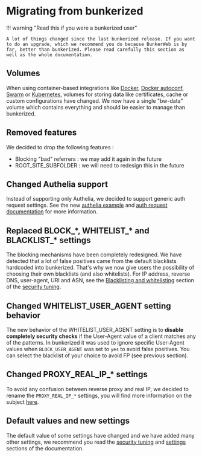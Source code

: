 # Migrating from bunkerized

!!! warning "Read this if you were a bunkerized user"

    A lot of things changed since the last bunkerized release. If you want to do an upgrade, which we recommend you do because BunkerWeb is by far, better than bunkerized. Please read carefully this section as well as the whole documentation.

## Volumes

When using container-based integrations like [Docker](/1.4/integrations/#docker), [Docker autoconf](/1.4/integrations/#docker-autoconf), [Swarm](/1.4/integrations/#swarm) or [Kubernetes](/1.4/integrations/#kubernetes), volumes for storing data like certificates, cache or custom configurations have changed. We now have a single "bw-data" volume which contains everything and should be easier to manage than bunkerized.

## Removed features

We decided to drop the following features :

- Blocking "bad" referrers : we may add it again in the future
- ROOT_SITE_SUBFOLDER : we will need to redesign this in the future

## Changed Authelia support

Instead of supporting only Authelia, we decided to support generic auth request settings. See the new [authelia example](https://github.com/bunkerity/bunkerweb/tree/master/examples/authelia) and [auth request documentation](https://docs.bunkerweb.io/1.4/security-tuning/#auth-request) for more information.

## Replaced BLOCK_\*, WHITELIST_\* and BLACKLIST_\* settings

The blocking mechanisms have been completely redesigned. We have detected that a lot of false positives came from the default blacklists hardcoded into bunkerized. That's why we now give users the possibility of choosing their own blacklists (and also whitelists). For IP address, reverse DNS, user-agent, URI and ASN, see the [Blacklisting and whitelisting](/1.4/security-tuning/#blacklisting-and-whitelisting) section of the [security tuning](/1.4/security-tuning).

## Changed WHITELIST_USER_AGENT setting behavior

The new behavior of the WHITELIST_USER_AGENT setting is to **disable completely security checks** if the User-Agent value of a client matches any of the patterns. In bunkerized it was used to ignore specific User-Agent values when `BLOCK_USER_AGENT` was set to `yes` to avoid false positives. You can select the blacklist of your choice to avoid FP (see previous section).

## Changed PROXY_REAL_IP_* settings

To avoid any confusion between reverse proxy and real IP, we decided to rename the `PROXY_REAL_IP_*` settings, you will find more information on the subject [here](/1.4/quickstart-guide/#behind-load-balancer-or-reverse-proxy).

## Default values and new settings

The default value of some settings have changed and we have added many other settings, we recommend you read the [security tuning](/1.4/security-tuning) and [settings](/1.4/settings) sections of the documentation.